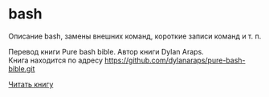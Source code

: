 # bash
Описание bash, замены внешних команд, короткие записи команд и т. п.

Перевод книги Pure bash bible. Автор книги Dylan Araps.<br>
Книга находится по адресу https://github.com/dylanaraps/pure-bash-bible.git

[Читать книгу](CONTENT.md)

